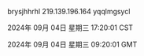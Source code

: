 brysjhhrhl 219.139.196.164 yqqlmgsycl

2024年 09月 04日 星期三 17:20:01 CST

2024年 09月 04日 星期三 09:20:01 GMT
